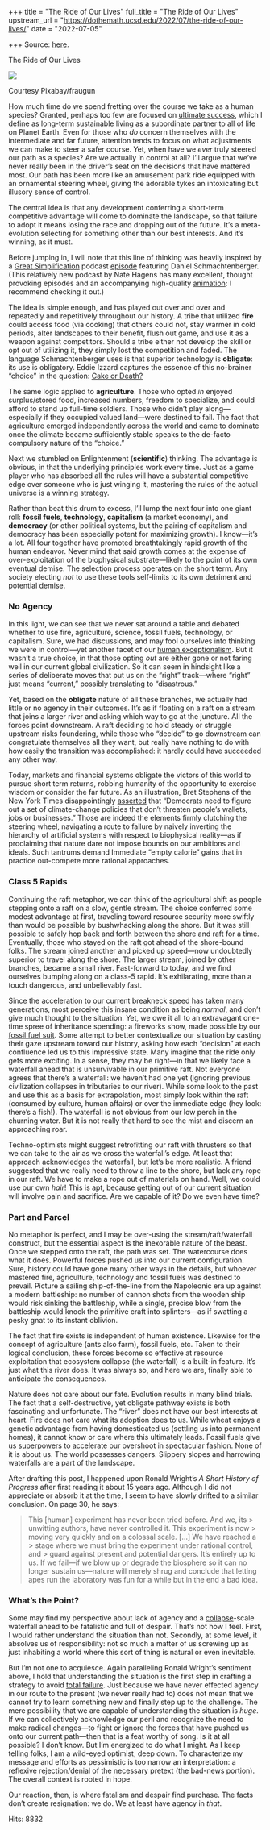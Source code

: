 +++
title = "The Ride of Our Lives"
full_title = "The Ride of Our Lives"
upstream_url = "https://dothemath.ucsd.edu/2022/07/the-ride-of-our-lives/"
date = "2022-07-05"

+++
Source: [here](https://dothemath.ucsd.edu/2022/07/the-ride-of-our-lives/).

The Ride of Our Lives

[![](https://dothemath.ucsd.edu/wp-content/uploads/2022/07/niagara-300x200.jpg)](https://dothemath.ucsd.edu/wp-content/uploads/2022/07/niagara.jpg)

Courtesy Pixabay/fraugun

How much time do we spend fretting over the course we take as a human species? Granted, perhaps too few are focused on [ultimate success](https://dothemath.ucsd.edu/2021/04/ultimate-success/), which I define as long-term sustainable living as a subordinate partner to all of life on Planet Earth. Even for those who *do* concern themselves with the intermediate and far future, attention tends to focus on what adjustments we can make to steer a safer course. Yet, when have we *ever* truly steered our path as a species? Are we actually in control at all? I’ll argue that we’ve never really been in the driver’s seat on the decisions that have mattered most. Our path has been more like an amusement park ride equipped with an ornamental steering wheel, giving the adorable tykes an intoxicating but illusory sense of control.

The central idea is that any development conferring a short-term competitive advantage will come to dominate the landscape, so that failure to adopt it means losing the race and dropping out of the future. It’s a meta-evolution selecting for something other than our best interests. And it’s winning, as it must.

Before jumping in, I will note that this line of thinking was heavily inspired by a [Great Simplification](https://www.thegreatsimplification.com/episodes) podcast [episode](https://www.thegreatsimplification.com/episode/20-daniel-schmactenberger) featuring Daniel Schmachtenberger. (This relatively new podcast by Nate Hagens has many excellent, thought provoking episodes and an accompanying high-quality [animation](https://www.thegreatsimplification.com/animations): I recommend checking it out.)

The idea is simple enough, and has played out over and over and repeatedly and repetitively throughout our history. A tribe that utilized **fire** could access food (via cooking) that others could not, stay warmer in cold periods, alter landscapes to their benefit, flush out game, and use it as a weapon against competitors. Should a tribe either not develop the skill or opt out of utilizing it, they simply lost the competition and faded. The language Schmachtenberger uses is that superior technology is **obligate**: its use is obligatory. Eddie Izzard captures the essence of this no-brainer “choice” in the question: [Cake or Death?](https://www.youtube.com/watch?v=unkWbEmtYXs)

The same logic applied to **agriculture**. Those who opted *in* enjoyed surplus/stored food, increased numbers, freedom to specialize, and could afford to stand up full-time soldiers. Those who didn’t play along—especially if they occupied valued land—were destined to fail. The fact that agriculture emerged independently across the world and came to dominate once the climate became sufficiently stable speaks to the de-facto compulsory nature of the “choice.”

Next we stumbled on Enlightenment (**scientific**) thinking. The advantage is obvious, in that the underlying principles work every time. Just as a game player who has absorbed all the rules will have a substantial competitive edge over someone who is just winging it, mastering the rules of the actual universe is a winning strategy.

Rather than beat this drum to excess, I’ll lump the next four into one giant roll: **fossil fuels**, **technology**, **capitalism** (a market economy), and **democracy** (or other political systems, but the pairing of capitalism and democracy has been especially potent for maximizing growth). I know—it’s a lot. All four together have promoted breathtakingly rapid growth of the human endeavor. Never mind that said growth comes at the expense of over-exploitation of the biophysical substrate—likely to the point of its own eventual demise. The selection process operates on the short term. Any society electing *not* to use these tools self-limits to its own detriment and potential demise.

### No Agency

In this light, we can see that we never sat around a table and debated whether to use fire, agriculture, science, fossil fuels, technology, or capitalism. Sure, we had discussions, and may fool ourselves into thinking we were in control—yet another facet of our [human exceptionalism](https://dothemath.ucsd.edu/2022/02/human-exceptionalism/). But it wasn’t a true choice, in that those opting *out* are either gone or not faring well in our current global civilization. So it can seem in hindsight like a series of deliberate moves that put us on the “right” track—where “right” just means “current,” possibly translating to “disastrous.”

Yet, based on the **obligate** nature of all these branches, we actually had little or no agency in their outcomes. It’s as if floating on a raft on a stream that joins a larger river and asking which way to go at the juncture. All the forces point downstream. A raft deciding to hold steady or struggle upstream risks foundering, while those who “decide” to go downstream can congratulate themselves all they want, but really have nothing to do with how easily the transition was accomplished: it hardly could have succeeded any other way.

Today, markets and financial systems obligate the victors of this world to pursue short term returns, robbing humanity of the opportunity to exercise wisdom or consider the far future. As an illustration, Bret Stephens of the New York Times disappointingly [asserted](https://www.nytimes.com/2022/07/04/opinion/trump-biden-cassidy-hutchinson.html) that “Democrats need to figure out a set of climate-change policies that don’t threaten people’s wallets, jobs or businesses.” Those are indeed the elements firmly clutching the steering wheel, navigating a route to failure by naively inverting the hierarchy of artificial systems with respect to biophysical reality—as if proclaiming that nature dare not impose bounds on our ambitions and ideals. Such tantrums demand Immediate “empty calorie” gains that in practice out-compete more rational approaches.

### Class 5 Rapids

Continuing the raft metaphor, we can think of the agricultural shift as people stepping onto a raft on a slow, gentle stream. The choice conferred some modest advantage at first, traveling toward resource security more swiftly than would be possible by bushwhacking along the shore. But it was still possible to safely hop back and forth between the shore and raft for a time. Eventually, those who stayed on the raft got ahead of the shore-bound folks. The stream joined another and picked up speed—now undoubtedly superior to travel along the shore. The larger stream, joined by other branches, became a small river. Fast-forward to today, and we find ourselves bumping along on a class-5 rapid. It’s exhilarating, more than a touch dangerous, and unbelievably fast.

Since the acceleration to our current breakneck speed has taken many generations, most perceive this insane condition as being *normal*, and don’t give much thought to the situation. Yet, we owe it all to an extravagant one-time spree of inheritance spending: a fireworks show, made possible by our [fossil fuel suit](https://dothemath.ucsd.edu/2022/06/shedding-our-fossil-fuel-suit/). Some attempt to better contextualize our situation by casting their gaze upstream toward our history, asking how each “decision” at each confluence led us to this impressive state. Many imagine that the ride only gets more exciting. In a sense, they may be right—in that we likely face a waterfall ahead that is unsurvivable in our primitive raft. Not everyone agrees that there’s a waterfall: we haven’t had one yet (ignoring previous civilization collapses in tributaries to our river). While some look to the past and use this as a basis for extrapolation, most simply look within the raft (consumed by culture, human affairs) or over the immediate edge (hey look: there’s a fish!). The waterfall is not obvious from our low perch in the churning water. But it is not really that hard to see the mist and discern an approaching roar.

Techno-optimists might suggest retrofitting our raft with thrusters so that we can take to the air as we cross the waterfall’s edge. At least that approach acknowledges the waterfall, but let’s be more realistic. A friend suggested that we really need to throw a line to the shore, but lack any rope in our raft. We have to make a rope out of materials on hand. Well, we could use our own *hair*! This is apt, because getting out of our current situation will involve pain and sacrifice. Are we capable of it? Do we even have time?

### Part and Parcel

No metaphor is perfect, and I may be over-using the stream/raft/waterfall construct, but the essential aspect is the inexorable nature of the beast. Once we stepped onto the raft, the path was set. The watercourse does what it does. Powerful forces pushed us into our current configuration. Sure, history could have gone many other ways in the details, but whoever mastered fire, agriculture, technology and fossil fuels was destined to prevail. Picture a sailing ship-of-the-line from the Napoleonic era up against a modern battleship: no number of cannon shots from the wooden ship would risk sinking the battleship, while a single, precise blow from the battleship would knock the primitive craft into splinters—as if swatting a pesky gnat to its instant oblivion.

The fact that fire exists is independent of human existence. Likewise for the concept of agriculture (ants also farm), fossil fuels, etc. Taken to their logical conclusion, these forces become so effective at resource exploitation that ecosystem collapse (the waterfall) is a built-in feature. It’s just what this river does. It was always so, and here we are, finally able to anticipate the consequences.

Nature does not care about our fate. Evolution results in many blind trials. The fact that a self-destructive, yet obligate pathway exists is both fascinating and unfortunate. The “river” does not have our best interests at heart. Fire does not care what its adoption does to us. While wheat enjoys a genetic advantage from having domesticated us (settling us into permanent homes), it cannot know or care where this ultimately leads. Fossil fuels give us [superpowers](https://dothemath.ucsd.edu/2022/06/shedding-our-fossil-fuel-suit/) to accelerate our overshoot in spectacular fashion. None of it is about us. The world possesses dangers. Slippery slopes and harrowing waterfalls are a part of the landscape.

After drafting this post, I happened upon Ronald Wright’s *A Short History of Progress* after first reading it about 15 years ago. Although I did not appreciate or absorb it at the time, I seem to have slowly drifted to a similar conclusion. On page 30, he says:

> This \[human\] experiment has never been tried before. And we, its > unwitting authors, have never controlled it. This experiment is now > moving very quickly and on a colossal scale. \[…\] We have reached a > stage where we must bring the experiment under rational control, and > guard against present and potential dangers. It’s entirely up to us. If we fail—if we blow up or degrade the biosphere so it can no longer sustain us—nature will merely shrug and conclude that letting apes run the laboratory was fun for a while but in the end a bad idea.

### What’s the Point?

Some may find my perspective about lack of agency and a [collapse](https://dothemath.ucsd.edu/2021/05/why-worry-about-collapse/)-scale waterfall ahead to be fatalistic and full of despair. That’s not how I feel. First, I would rather understand the situation than not. Secondly, at some level, it absolves us of responsibility: not so much a matter of us screwing up as just inhabiting a world where this sort of thing is natural or even inevitable.

But I’m not one to acquiesce. Again paralleling Ronald Wright’s sentiment above, I hold that understanding the situation is the first step in crafting a strategy to avoid [total failure](https://dothemath.ucsd.edu/2021/05/to-what-end/). Just because we have never effected agency in our route to the present (we never really had to) does not mean that we cannot try to learn something new and finally step up to the challenge. The mere possibility that we are capable of understanding the situation is *huge*. If we can collectively acknowledge our peril and recognize the need to make radical changes—to fight or ignore the forces that have pushed us onto our current path—then that is a feat worthy of song. Is it at all possible? I don’t know. But I’m energized to do what I might. As I keep telling folks, I am a wild-eyed optimist, deep down. To characterize my message and efforts as pessimistic is too narrow an interpretation: a reflexive rejection/denial of the necessary pretext (the bad-news portion). The overall context is rooted in hope.

Our reaction, then, is where fatalism and despair find purchase. The facts don’t create resignation: we do. We at least have agency in *that*.

Hits: 8832

[](https://www.addtoany.com/add_to/facebook?linkurl=https%3A%2F%2Fdothemath.ucsd.edu%2F2022%2F07%2Fthe-ride-of-our-lives%2F&linkname=The%20Ride%20of%20Our%20Lives "Facebook")[](https://www.addtoany.com/add_to/twitter?linkurl=https%3A%2F%2Fdothemath.ucsd.edu%2F2022%2F07%2Fthe-ride-of-our-lives%2F&linkname=The%20Ride%20of%20Our%20Lives "Twitter")[](https://www.addtoany.com/add_to/email?linkurl=https%3A%2F%2Fdothemath.ucsd.edu%2F2022%2F07%2Fthe-ride-of-our-lives%2F&linkname=The%20Ride%20of%20Our%20Lives "Email")[](https://www.addtoany.com/share)
